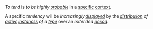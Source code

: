 *To tend* is *to be highly [probable](https://github.com/gcassel/Modular-Organization-Terminology/blob/master/terms/probability.md)* in a [specific](https://github.com/gcassel/Modular-Organization-Terminology/blob/master/terms/specific.md) [context](https://github.com/gcassel/Modular-Organization-Terminology/blob/master/terms/context.md).

A specific *tendency* will be *increasingly [displayed](https://github.com/gcassel/Modular-Organization-Terminology/blob/master/terms/display.md)* by the *[distribution](https://github.com/gcassel/Modular-Organization-Terminology/blob/master/terms/distribute.md) of [active](https://github.com/gcassel/Modular-Organization-Terminology/blob/master/terms/active.md) [instances](https://github.com/gcassel/Modular-Organization-Terminology/blob/master/terms/instance.md) of a [type](https://github.com/gcassel/Modular-Organization-Terminology/blob/master/terms/type.md)* over an *extended [period](https://github.com/gcassel/Modular-Organization-Terminology/blob/master/terms/period.md)*.
